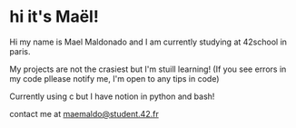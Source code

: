 # hi it's Maël!

Hi my name is Mael Maldonado and I am currently studying at 42school in paris.

My projects are not the crasiest but I'm stuill learning! (If you see errors in my code pllease notify me, I'm open to any tips in code)

Currently using c but I have notion in python and bash!

contact me at maemaldo@student.42.fr
